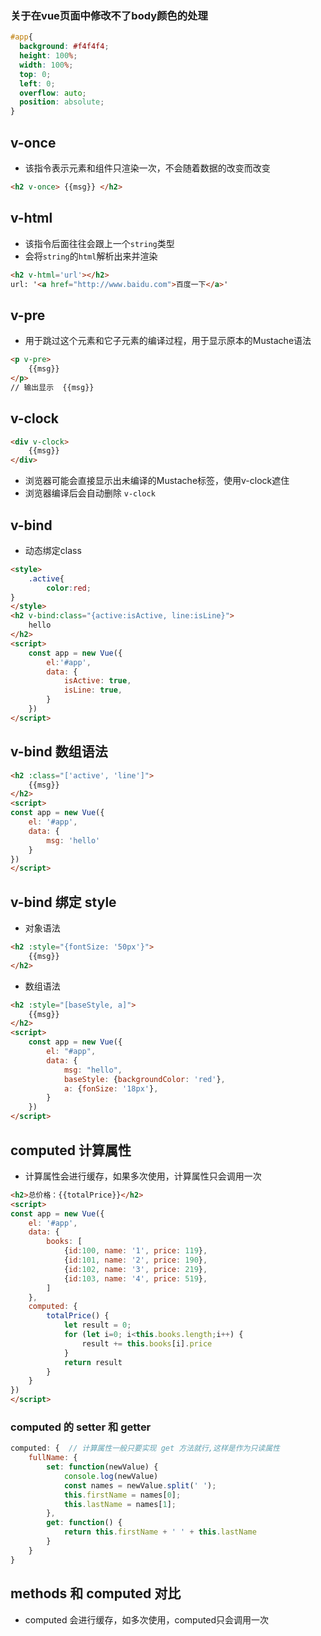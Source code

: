 ### 关于在vue页面中修改不了body颜色的处理

```css
#app{
  background: #f4f4f4;
  height: 100%;
  width: 100%;
  top: 0;
  left: 0;
  overflow: auto;
  position: absolute;
}
```

## v-once

- 该指令表示元素和组件只渲染一次，不会随着数据的改变而改变

```html
<h2 v-once> {{msg}} </h2>
```

## v-html

- 该指令后面往往会跟上一个`string`类型
- 会将`string`的`html`解析出来并渲染

```html
<h2 v-html='url'></h2>
url: '<a href="http://www.baidu.com">百度一下</a>'
```

## v-pre

- 用于跳过这个元素和它子元素的编译过程，用于显示原本的Mustache语法

```html
<p v-pre>
    {{msg}}
</p>
// 输出显示  {{msg}}
```

## v-clock

```html
<div v-clock>
    {{msg}}
</div>
```

- 浏览器可能会直接显示出未编译的Mustache标签，使用v-clock遮住
- 浏览器编译后会自动删除 `v-clock` 

## v-bind

- 动态绑定class 

```html
<style>
    .active{
        color:red;
}
</style>
<h2 v-bind:class="{active:isActive, line:isLine}">
    hello
</h2>
<script>
    const app = new Vue({
        el:'#app',
        data: {
            isActive: true,
            isLine: true,
        }
    })
</script>
```

## v-bind 数组语法

```html
<h2 :class="['active', 'line']">
    {{msg}}
</h2>
<script>
const app = new Vue({
    el: '#app',
    data: {
        msg: 'hello'
    }
})
</script>
```

## v-bind 绑定 style

- 对象语法

```html
<h2 :style="{fontSize: '50px'}">
    {{msg}}
</h2>
```

- 数组语法

```html
<h2 :style="[baseStyle, a]">
    {{msg}}
</h2>
<script>
	const app = new Vue({
        el: "#app",
        data: {
            msg: "hello",
            baseStyle: {backgroundColor: 'red'},
            a: {fonSize: '18px'},
        }
    })
</script>
```

## computed 计算属性

- 计算属性会进行缓存，如果多次使用，计算属性只会调用一次

```html
<h2>总价格：{{totalPrice}}</h2>
<script>
const app = new Vue({
    el: '#app',
    data: {
		books: [
            {id:100, name: '1', price: 119},
            {id:101, name: '2', price: 190},
            {id:102, name: '3', price: 219},
            {id:103, name: '4', price: 519},
        ]
    },
    computed: {
        totalPrice() {
            let result = 0;
            for (let i=0; i<this.books.length;i++) {
                result += this.books[i].price
            }
            return result
        }
    }
})
</script>
```

 ### computed 的 setter  和  getter

```javascript
computed: {  // 计算属性一般只要实现 get 方法就行,这样是作为只读属性
    fullName: {
        set: function(newValue) {
            console.log(newValue)
            const names = newValue.split(' ');
            this.firstName = names[0];
            this.lastName = names[1];
        },
        get: function() {
            return this.firstName + ' ' + this.lastName
        }
    }
}
```

## methods 和 computed 对比

- computed 会进行缓存，如多次使用，computed只会调用一次